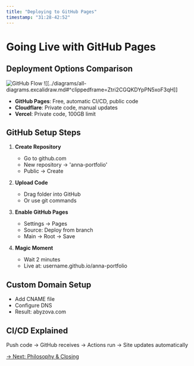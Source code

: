 ```yaml
---
title: "Deploying to GitHub Pages"
timestamp: "31:28-42:52"
---
```


# Going Live with GitHub Pages

## Deployment Options Comparison
![GitHub Flow](../diagrams/06-github-flow.png)
![[../diagrams/all-diagrams.excalidraw.md#^clippedframe=Ztri2CGQKDYpPN5xoF3qH]]

- **GitHub Pages**: Free, automatic CI/CD, public code
- **Cloudflare**: Private code, manual updates
- **Vercel**: Private code, 100GB limit

## GitHub Setup Steps

1. **Create Repository**
    - Go to github.com
    - New repository → 'anna-portfolio'
    - Public → Create

2. **Upload Code**
    - Drag folder into GitHub
    - Or use git commands

3. **Enable GitHub Pages**
    - Settings → Pages
    - Source: Deploy from branch
    - Main → Root → Save

4. **Magic Moment**
    - Wait 2 minutes
    - Live at: username.github.io/anna-portfolio

## Custom Domain Setup
- Add CNAME file
- Configure DNS
- Result: abyzova.com

## CI/CD Explained
Push code → GitHub receives → Actions run → Site updates automatically

[→ Next: Philosophy & Closing](08-closing.md)